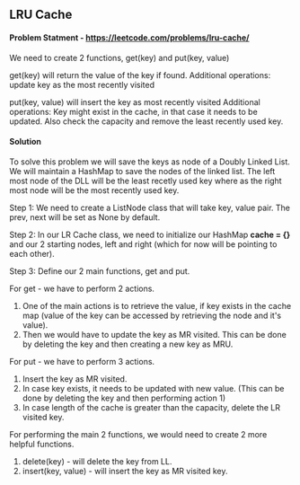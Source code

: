 ## LRU Cache

#### Problem Statment - https://leetcode.com/problems/lru-cache/

We need to create 2 functions, get(key) and put(key, value)

get(key) will return the value of the key if found. 
Additional operations: update key as the most recently visited

put(key, value) will insert the key as most recently visited
Additional operations: Key might exist in the cache, in that case it needs to be updated. Also check the capacity and remove the least recently used key. 

#### Solution

To solve this problem we will save the keys as node of a Doubly Linked List. We will maintain a HashMap to save the nodes of the linked list. The left most node of the DLL will be the least recetly used key where as the right most node will be the most recently used key. 

Step 1: We need to create a ListNode class that will take key, value pair. The prev, next will be set as None by default. 

Step 2: In our LR Cache class, we need to initialize our HashMap <b>cache = {}</b> and our 2 starting nodes, left and right (which for now will be pointing to each other). 

Step 3: Define our 2 main functions, get and put. 

For get - we have to perform 2 actions. 
1. One of the main actions is to retrieve the value, if key exists in the cache map (value of the key can be accessed by retrieving the node and it's value). 
2. Then we would have to update the key as MR visited. This can be done by deleting the key and then creating a new key as MRU. 

For put - we have to perform 3 actions. 
1. Insert the key as MR visited. 
2. In case key exists, it needs to be updated with new value. (This can be done by deleting the key and then performing action 1)
3. In case length of the cache is greater than the capacity, delete the LR visited key. 

For performing the main 2 functions, we would need to create 2 more helpful functions. 

1. delete(key) - will delete the key from LL.
2. insert(key, value) - will insert the key as MR visited key. 
